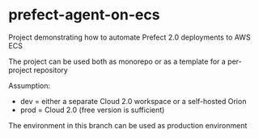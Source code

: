 # prefect-agent-on-ecs
Project demonstrating how to automate Prefect 2.0 deployments to AWS ECS

The project can be used both as monorepo or as a template for a per-project repository

Assumption:
- dev = either a separate Cloud 2.0 workspace or a self-hosted Orion
- prod = Cloud 2.0 (free version is sufficient) 

The environment in this branch can be used as production environment
